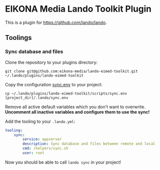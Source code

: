 # EIKONA Media Lando Toolkit Plugin

This is a plugin for https://github.com/lando/lando.

## Toolings

### Sync database and files

Clone the repository to your plugins directory:
```
git clone git@github.com:eikona-media/lando-eimed-toolkit.git ~/.lando/plugins/lando-eimed-toolkit
```

Copy the configuration [sync.env](scripts/sync.env) to your project:
```
cp ~/.lando/plugins/lando-eimed-toolkit/scripts/sync.env [project_dir]/.lando/sync.env
```
Remove all active default variables which you don't want to overwrite.
**Uncomment all inactive variables and configure them to use the sync!**

Add the tooling to your `.lando.yml`:
```yaml
tooling:
    sync:
        service: appserver
        description: Sync database and files between remote and local
        cmd: /helpers/sync.sh
        user: root
```

Now you should be able to call `lando sync` in your project!
